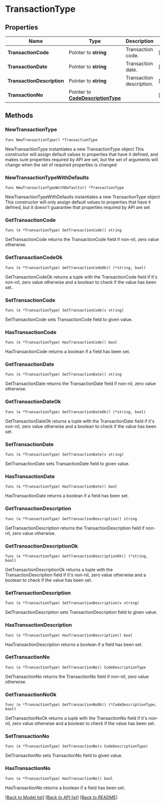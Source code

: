 # TransactionType

## Properties

Name | Type | Description | Notes
------------ | ------------- | ------------- | -------------
**TransactionCode** | Pointer to **string** | Transaction code. | [optional] 
**TransactionDate** | Pointer to **string** | Transaction date. | [optional] 
**TransactionDescription** | Pointer to **string** | Transaction description. | [optional] 
**TransactionNo** | Pointer to [**CodeDescriptionType**](CodeDescriptionType.md) |  | [optional] 

## Methods

### NewTransactionType

`func NewTransactionType() *TransactionType`

NewTransactionType instantiates a new TransactionType object
This constructor will assign default values to properties that have it defined,
and makes sure properties required by API are set, but the set of arguments
will change when the set of required properties is changed

### NewTransactionTypeWithDefaults

`func NewTransactionTypeWithDefaults() *TransactionType`

NewTransactionTypeWithDefaults instantiates a new TransactionType object
This constructor will only assign default values to properties that have it defined,
but it doesn't guarantee that properties required by API are set

### GetTransactionCode

`func (o *TransactionType) GetTransactionCode() string`

GetTransactionCode returns the TransactionCode field if non-nil, zero value otherwise.

### GetTransactionCodeOk

`func (o *TransactionType) GetTransactionCodeOk() (*string, bool)`

GetTransactionCodeOk returns a tuple with the TransactionCode field if it's non-nil, zero value otherwise
and a boolean to check if the value has been set.

### SetTransactionCode

`func (o *TransactionType) SetTransactionCode(v string)`

SetTransactionCode sets TransactionCode field to given value.

### HasTransactionCode

`func (o *TransactionType) HasTransactionCode() bool`

HasTransactionCode returns a boolean if a field has been set.

### GetTransactionDate

`func (o *TransactionType) GetTransactionDate() string`

GetTransactionDate returns the TransactionDate field if non-nil, zero value otherwise.

### GetTransactionDateOk

`func (o *TransactionType) GetTransactionDateOk() (*string, bool)`

GetTransactionDateOk returns a tuple with the TransactionDate field if it's non-nil, zero value otherwise
and a boolean to check if the value has been set.

### SetTransactionDate

`func (o *TransactionType) SetTransactionDate(v string)`

SetTransactionDate sets TransactionDate field to given value.

### HasTransactionDate

`func (o *TransactionType) HasTransactionDate() bool`

HasTransactionDate returns a boolean if a field has been set.

### GetTransactionDescription

`func (o *TransactionType) GetTransactionDescription() string`

GetTransactionDescription returns the TransactionDescription field if non-nil, zero value otherwise.

### GetTransactionDescriptionOk

`func (o *TransactionType) GetTransactionDescriptionOk() (*string, bool)`

GetTransactionDescriptionOk returns a tuple with the TransactionDescription field if it's non-nil, zero value otherwise
and a boolean to check if the value has been set.

### SetTransactionDescription

`func (o *TransactionType) SetTransactionDescription(v string)`

SetTransactionDescription sets TransactionDescription field to given value.

### HasTransactionDescription

`func (o *TransactionType) HasTransactionDescription() bool`

HasTransactionDescription returns a boolean if a field has been set.

### GetTransactionNo

`func (o *TransactionType) GetTransactionNo() CodeDescriptionType`

GetTransactionNo returns the TransactionNo field if non-nil, zero value otherwise.

### GetTransactionNoOk

`func (o *TransactionType) GetTransactionNoOk() (*CodeDescriptionType, bool)`

GetTransactionNoOk returns a tuple with the TransactionNo field if it's non-nil, zero value otherwise
and a boolean to check if the value has been set.

### SetTransactionNo

`func (o *TransactionType) SetTransactionNo(v CodeDescriptionType)`

SetTransactionNo sets TransactionNo field to given value.

### HasTransactionNo

`func (o *TransactionType) HasTransactionNo() bool`

HasTransactionNo returns a boolean if a field has been set.


[[Back to Model list]](../README.md#documentation-for-models) [[Back to API list]](../README.md#documentation-for-api-endpoints) [[Back to README]](../README.md)


